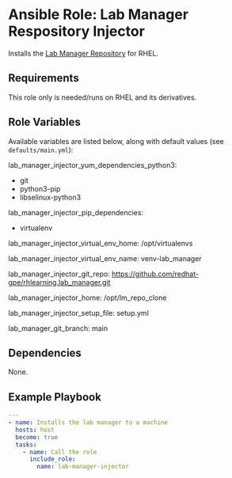# Ansible Role: Lab Manager Respository Injector

Installs the [Lab Manager Repository](https://github.com/redhat-gpe/rhlearning.lab_manager) for RHEL.

## Requirements

This role only is needed/runs on RHEL and its derivatives.

## Role Variables

Available variables are listed below, along with default values (see `defaults/main.yml`):

lab_manager_injector_yum_dependencies_python3: 
  - git 
  - python3-pip 
  - libselinux-python3

lab_manager_injector_pip_dependencies: 
  - virtualenv

lab_manager_injector_virtual_env_home: /opt/virtualenvs

lab_manager_injector_virtual_env_name: venv-lab_manager

lab_manager_injector_git_repo: https://github.com/redhat-gpe/rhlearning.lab_manager.git

lab_manager_injector_home: /opt/lm_repo_clone

lab_manager_injector_setup_file: setup.yml

lab_manager_git_branch: main

## Dependencies

None.

## Example Playbook
```yaml
---
- name: Installs the lab manager to a machine
  hosts: host
  become: true
  tasks:
    - name: Call the role
      include_role:
        name: lab-manager-injector
```

